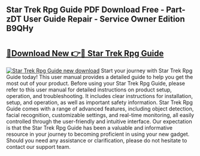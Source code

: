 ## Star Trek Rpg Guide PDF Download Free - Part-zDT User Guide Repair - Service Owner Edition B9QHy

# <h2><a href="http://bc55095.oget.top/?id=Star+Trek+Rpg+Guide">🔗Download New 👉🔴 Star Trek Rpg Guide</a></h2>

[![Star Trek Rpg Guide new download](https://i.imgur.com/5g1atiW.png)](http://bc55095.oget.top/?id=Star+Trek+Rpg+Guide)
Start your journey with Star Trek Rpg Guide today! This user manual provides a detailed guide to help you get the most out of your product. Before using your Star Trek Rpg Guide, please refer to this user manual for detailed instructions on product setup, operation, and troubleshooting. It includes clear instructions for installation, setup, and operation, as well as important safety information. Star Trek Rpg Guide comes with a range of advanced features, including object detection, facial recognition, customizable settings, and real-time monitoring, all easily controlled through the user-friendly and intuitive interface. Our expectation is that the Star Trek Rpg Guide has been a valuable and informative resource in your journey to becoming proficient in using your new gadget. Should you need any assistance or clarification, please do not hesitate to contact our support team.
